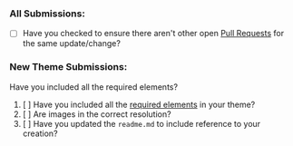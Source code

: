 ### All Submissions:
* [ ] Have you checked to ensure there aren't other open [Pull Requests](../../pulls) for the same update/change?

<!-- You can erase any parts of this template not applicable to your Pull Request. -->

### New Theme Submissions:
Have you included all the required elements? 
1. [ ] Have you included all the [required elements](../../../themes#description-of-an-edgetx-theme) in your theme?
2. [ ] Are images in the correct resolution?
3. [ ] Have you updated the `readme.md` to include reference to your creation?
